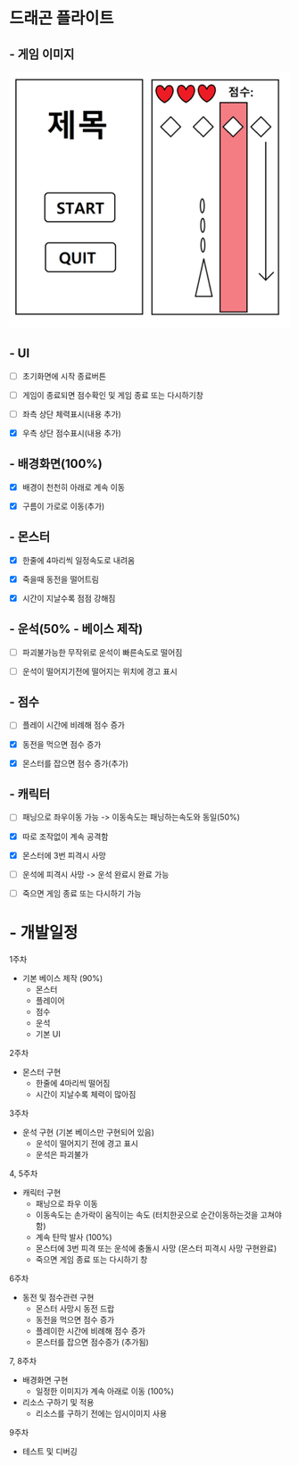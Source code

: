 # 드래곤 플라이트



## - 게임 이미지

![term_image](./image/term_image.png)

## - UI

- [ ] 초기화면에 시작 종료버튼

- [ ] 게임이 종료되면 점수확인 및 게임 종료 또는 다시하기창

- [ ] 좌측 상단 체력표시(내용 추가)

- [x] 우측 상단 점수표시(내용 추가)

  

## - 배경화면(100%)

- [x] 배경이 천천히 아래로 계속 이동
- [x] 구름이 가로로 이동(추가)



## - 몬스터

- [x] 한줄에 4마리씩 일정속도로 내려옴

- [x] 죽을때 동전을 떨어트림
- [x] 시간이 지날수록 점점 강해짐



## - 운석(50% - 베이스 제작)

- [ ] 파괴불가능한 무작위로 운석이 빠른속도로 떨어짐

- [ ] 운석이 떨어지기전에 떨어지는 위치에 경고 표시



## - 점수

- [ ] 플레이 시간에 비례해 점수 증가
- [x] 동전을 먹으면 점수 증가
- [x] 몬스터를 잡으면 점수 증가(추가)



## - 캐릭터

- [ ] 패닝으로 좌우이동 가능 -> 이동속도는 패닝하는속도와 동일(50%)
- [x] 따로 조작없이 계속 공격함
- [x] 몬스터에 3번 피격시 사망
- [ ] 운석에 피격시 사망 -> 운석 완료시 완료 가능
- [ ] 죽으면 게임 종료 또는 다시하기 가능



# - 개발일정

1주차

- 기본 베이스 제작 (90%)
  - 몬스터
  - 플레이어
  - 점수
  - 운석
  - 기본 UI

2주차
- 몬스터 구현
  - 한줄에 4마리씩 떨어짐
  - 시간이 지날수록 체력이 많아짐

3주차

- 운석 구현 (기본 베이스만 구현되어 있음)
  - 운석이 떨어지기 전에 경고 표시
  - 운석은 파괴불가

4, 5주차

- 캐릭터 구현
  - 패닝으로 좌우 이동
  - 이동속도는 손가락이 움직이는 속도 (터치한곳으로 순간이동하는것을 고쳐야 함)
  - 계속 탄막 발사 (100%)
  - 몬스터에 3번 피격 또는 운석에 충돌시 사망 (몬스터 피격시 사망 구현완료)
  - 죽으면 게임 종료 또는 다시하기 창

6주차

- 동전 및 점수관련 구현
  - 몬스터 사망시 동전 드랍
  - 동전을 먹으면 점수 증가
  - 플레이한 시간에 비례해 점수 증가
  - 몬스터를 잡으면 점수증가 (추가됨)

7, 8주차

- 배경화면 구현
  - 일정한 이미지가 계속 아래로 이동 (100%)
- 리소스 구하기 및 적용
  - 리소스를 구하기 전에는 임시이미지 사용

9주차

- 테스트 및 디버깅
